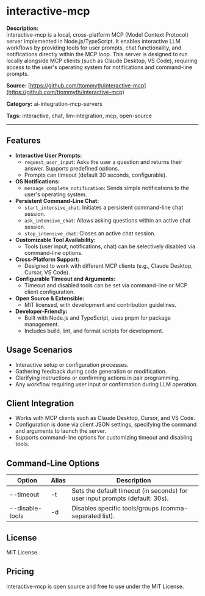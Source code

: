 # interactive-mcp

**Description:**  
interactive-mcp is a local, cross-platform MCP (Model Context Protocol) server implemented in Node.js/TypeScript. It enables interactive LLM workflows by providing tools for user prompts, chat functionality, and notifications directly within the MCP loop. This server is designed to run locally alongside MCP clients (such as Claude Desktop, VS Code), requiring access to the user's operating system for notifications and command-line prompts.

**Source:** [https://github.com/ttommyth/interactive-mcp](https://github.com/ttommyth/interactive-mcp)

**Category:** ai-integration-mcp-servers

**Tags:** interactive, chat, llm-integration, mcp, open-source

---

## Features

- **Interactive User Prompts:**
  - `request_user_input`: Asks the user a question and returns their answer. Supports predefined options.
  - Prompts can timeout (default 30 seconds, configurable).
- **OS Notifications:**
  - `message_complete_notification`: Sends simple notifications to the user's operating system.
- **Persistent Command-Line Chat:**
  - `start_intensive_chat`: Initiates a persistent command-line chat session.
  - `ask_intensive_chat`: Allows asking questions within an active chat session.
  - `stop_intensive_chat`: Closes an active chat session.
- **Customizable Tool Availability:**
  - Tools (user input, notifications, chat) can be selectively disabled via command-line options.
- **Cross-Platform Support:**
  - Designed to work with different MCP clients (e.g., Claude Desktop, Cursor, VS Code).
- **Configurable Timeout and Arguments:**
  - Timeout and disabled tools can be set via command-line or MCP client configuration.
- **Open Source & Extensible:**
  - MIT licensed, with development and contribution guidelines.
- **Developer-Friendly:**
  - Built with Node.js and TypeScript, uses pnpm for package management.
  - Includes build, lint, and format scripts for development.

## Usage Scenarios

- Interactive setup or configuration processes.
- Gathering feedback during code generation or modification.
- Clarifying instructions or confirming actions in pair programming.
- Any workflow requiring user input or confirmation during LLM operation.

## Client Integration

- Works with MCP clients such as Claude Desktop, Cursor, and VS Code.
- Configuration is done via client JSON settings, specifying the command and arguments to launch the server.
- Supports command-line options for customizing timeout and disabling tools.

## Command-Line Options

| Option              | Alias | Description                                                                 |
|---------------------|-------|-----------------------------------------------------------------------------|
| --timeout           | -t    | Sets the default timeout (in seconds) for user input prompts (default: 30s). |
| --disable-tools     | -d    | Disables specific tools/groups (comma-separated list).                       |

## License

MIT License

## Pricing

interactive-mcp is open source and free to use under the MIT License.

